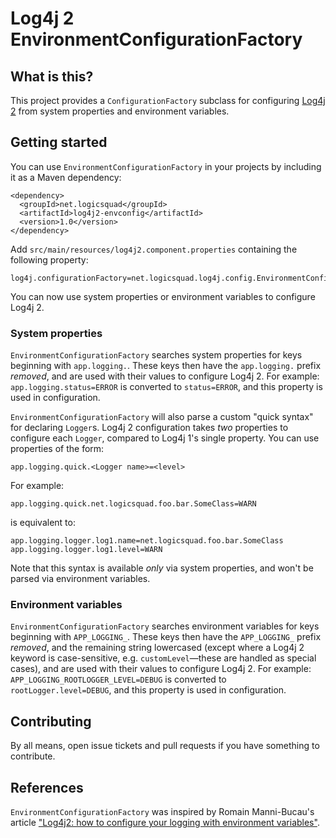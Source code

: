 Log4j 2 EnvironmentConfigurationFactory
=======================================

What is this?
-------------
This project provides a `ConfigurationFactory` subclass for
configuring [Log4j 2](https://logging.apache.org/log4j/2.x/) from
system properties and environment variables.

Getting started
---------------
You can use `EnvironmentConfigurationFactory` in your projects by
including it as a Maven dependency:

    <dependency>
      <groupId>net.logicsquad</groupId>
      <artifactId>log4j2-envconfig</artifactId>
      <version>1.0</version>
    </dependency>

Add `src/main/resources/log4j2.component.properties` containing the
following property:

    log4j.configurationFactory=net.logicsquad.log4j.config.EnvironmentConfigurationFactory

You can now use system properties or environment variables to
configure Log4j 2.

### System properties
`EnvironmentConfigurationFactory` searches system properties for keys
beginning with `app.logging.`. These keys then have the `app.logging.`
prefix _removed_, and are used with their values to configure Log4j 2.
For example: `app.logging.status=ERROR` is converted to
`status=ERROR`, and this property is used in configuration.

`EnvironmentConfigurationFactory` will also parse a custom "quick
syntax" for declaring `Logger`s. Log4j 2 configuration takes _two_
properties to configure each `Logger`, compared to Log4j 1's single
property. You can use properties of the form:

    app.logging.quick.<Logger name>=<level>

For example:

    app.logging.quick.net.logicsquad.foo.bar.SomeClass=WARN

is equivalent to:

    app.logging.logger.log1.name=net.logicsquad.foo.bar.SomeClass
    app.logging.logger.log1.level=WARN


Note that this syntax is available _only_ via system properties, and
won't be parsed via environment variables.

### Environment variables
`EnvironmentConfigurationFactory` searches environment variables for
keys beginning with `APP_LOGGING_`. These keys then have the
`APP_LOGGING_` prefix _removed_, and the remaining string lowercased
(except where a Log4j 2 keyword is case-sensitive, e.g.
`customLevel`—these are handled as special cases), and are used with
their values to configure Log4j 2. For example:
`APP_LOGGING_ROOTLOGGER_LEVEL=DEBUG` is converted to
`rootLogger.level=DEBUG`, and this property is used in configuration.

Contributing
------------
By all means, open issue tickets and pull requests if you have
something to contribute.

References
----------
`EnvironmentConfigurationFactory` was inspired by Romain Manni-Bucau's
article ["Log4j2: how to configure your logging with environment
variables"](https://rmannibucau.metawerx.net/post/log4j2-environment-configuration).
